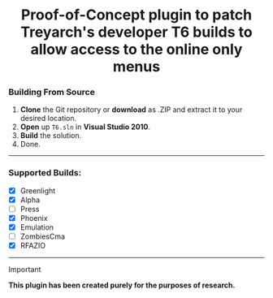 <div align="center">

# Proof-of-Concept plugin to patch Treyarch's developer T6 builds to allow access to the online only menus

</div>

### Building From Source
1. **Clone** the Git repository or **download** as .ZIP and extract it to your desired location.
2. **Open** up `T6.sln` in **Visual Studio 2010**.
3. **Build** the solution.
4. Done.

----

### Supported Builds:
- [x] Greenlight
- [x] Alpha
- [ ] Press
- [x] Phoenix
- [x] Emulation
- [ ] ZombiesCma
- [x] RFAZIO

----

> [!IMPORTANT]
> **This plugin has been created purely for the purposes of research.**
